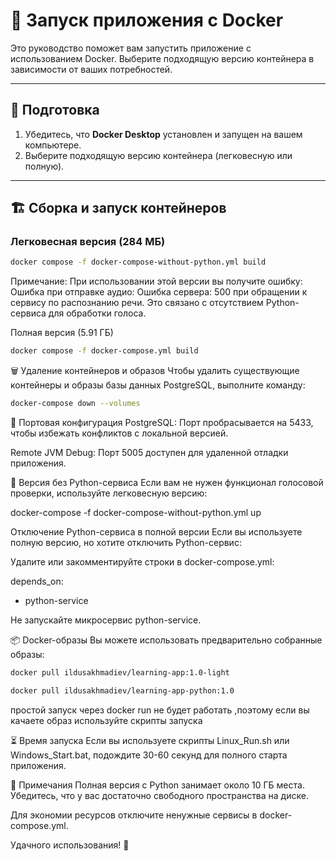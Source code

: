 # 🚀 Запуск приложения с Docker

Это руководство поможет вам запустить приложение с использованием Docker. Выберите подходящую версию контейнера в зависимости от ваших потребностей.

---

## 🔧 Подготовка

1. Убедитесь, что **Docker Desktop** установлен и запущен на вашем компьютере.
2. Выберите подходящую версию контейнера (легковесную или полную).

---

## 🏗 Сборка и запуск контейнеров

### Легковесная версия (284 МБ)

```bash
docker compose -f docker-compose-without-python.yml build
```   
               
Примечание:
При использовании этой версии вы получите ошибку:
Ошибка при отправке аудио: Ошибка сервера: 500 при обращении к сервису по распознанию речи.
Это связано с отсутствием Python-сервиса для обработки голоса.

Полная версия (5.91 ГБ)

```bash
docker compose -f docker-compose.yml build
```  

🗑️ Удаление контейнеров и образов
Чтобы удалить существующие контейнеры и образы базы данных PostgreSQL, выполните команду:

```bash
docker-compose down --volumes
```

🔌 Портовая конфигурация
PostgreSQL: Порт пробрасывается на 5433, чтобы избежать конфликтов с локальной версией.

Remote JVM Debug: Порт 5005 доступен для удаленной отладки приложения.

🐍 Версия без Python-сервиса
Если вам не нужен функционал голосовой проверки, используйте легковесную версию:

docker-compose -f docker-compose-without-python.yml up

Отключение Python-сервиса в полной версии
Если вы используете полную версию, но хотите отключить Python-сервис:

Удалите или закомментируйте строки в docker-compose.yml:

depends_on:
  - python-service

Не запускайте микросервис python-service.

📦 Docker-образы
Вы можете использовать предварительно собранные образы:

```bash
docker pull ildusakhmadiev/learning-app:1.0-light
```
```bash
docker pull ildusakhmadiev/learning-app-python:1.0
```

простой запуск через docker run не будет работать ,поэтому если вы качаете образ используйте скрипты запуска

⏳ Время запуска
Если вы используете скрипты Linux_Run.sh или Windows_Start.bat, подождите 30-60 секунд для полного старта приложения.

📝 Примечания
Полная версия с Python занимает около 10 ГБ места. Убедитесь, что у вас достаточно свободного пространства на диске.

Для экономии ресурсов отключите ненужные сервисы в docker-compose.yml.

Удачного использования! 🎉

